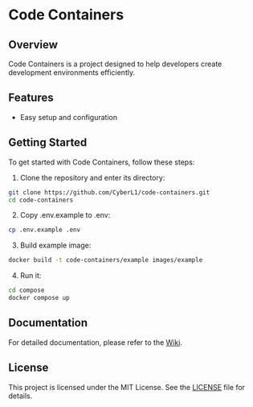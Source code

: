 # Code Containers

## Overview
Code Containers is a project designed to help developers create development environments efficiently.

## Features
- Easy setup and configuration

## Getting Started
To get started with Code Containers, follow these steps:

1. Clone the repository and enter its directory:
  ```bash
  git clone https://github.com/CyberL1/code-containers.git
  cd code-containers
  ```

2. Copy .env.example to .env:
  ```bash
  cp .env.example .env
  ```

3. Build example image:
  ```bash
  docker build -t code-containers/example images/example
  ```

4. Run it:
  ```bash
  cd compose
  docker compose up
  ```

## Documentation
For detailed documentation, please refer to the [Wiki](https://github.com/CyberL1/code-containers/wiki).

## License
This project is licensed under the MIT License. See the [LICENSE](LICENSE) file for details.
